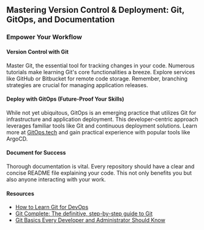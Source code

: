 ## Mastering Version Control & Deployment: Git, GitOps, and Documentation

### Empower Your Workflow

#### Version Control with Git
Master Git, the essential tool for tracking changes in your code. Numerous tutorials make learning Git's core functionalities a breeze. Explore services like GitHub or Bitbucket for remote code storage. Remember, branching strategies are crucial for managing application releases.

#### Deploy with GitOps (Future-Proof Your Skills)
While not yet ubiquitous, GitOps is an emerging practice that utilizes Git for infrastructure and application deployment. This developer-centric approach leverages familiar tools like Git and continuous deployment solutions. Learn more at [GitOps.tech](https://www.gitops.tech/) and gain practical experience with popular tools like ArgoCD.

#### Document for Success
Thorough documentation is vital. Every repository should have a clear and concise README file explaining your code. This not only benefits you but also anyone interacting with your work.

#### Resources

- [How to Learn Git for DevOps](link-to-resource)
- [Git Complete: The definitive, step-by-step guide to Git](link-to-resource)
- [Git Basics Every Developer and Administrator Should Know](link-to-resource)

